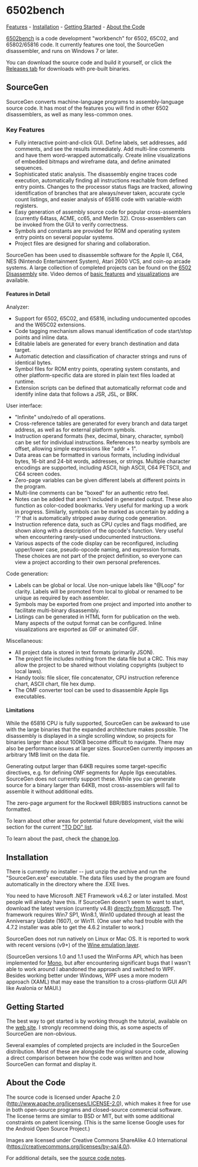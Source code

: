 # 6502bench # 

[Features](#key-features) - [Installation](#installation) - [Getting Started](#getting-started) - [About the Code](#about-the-code)

[6502bench](https://6502bench.com/) is a code development "workbench"
for 6502, 65C02, and 65802/65816 code.  It currently features one tool,
the SourceGen disassembler, and runs on Windows 7 or later.

You can download the source code and build it yourself, or click the
[Releases tab](https://github.com/fadden/6502bench/releases) for
downloads with pre-built binaries.


## SourceGen ##

SourceGen converts machine-language programs to assembly-language source
code.  It has most of the features you will find in other 6502 disassemblers,
as well as many less-common ones.

### Key Features ###

- Fully interactive point-and-click GUI.  Define labels, set addresses,
  add comments, and see the results immediately.  Add multi-line comments
  and have them word-wrapped automatically.  Create inline visualizations
  of embedded bitmaps and wireframe data, and define animated sequences.
- Sophisticated static analysis.  The disassembly engine traces code
  execution, automatically finding all instructions reachable from defined
  entry points. Changes to the processor status flags are tracked,
  allowing identification of branches that are always/never taken,
  accurate cycle count listings, and easier analysis of 65816 code with
  variable-width registers.
- Easy generation of assembly source code for popular cross-assemblers
  (currently 64tass, ACME, cc65, and Merlin 32). Cross-assemblers can be
  invoked from the GUI to verify correctness.
- Symbols and constants are provided for ROM and operating system entry
  points on several popular systems.
- Project files are designed for sharing and collaboration.

SourceGen has been used to disassemble software for the Apple II, C64,
NES (Nintendo Entertainment System), Atari 2600 VCS, and coin-op
arcade systems.  A large collection of completed projects can be found
on the [6502 Disassembly](https://6502disassembly.com) site.
Video demos of [basic features](https://youtu.be/dalISyBPQq8)
and [visualizations](https://youtu.be/lSvEr5nCHbY) are available.

#### Features in Detail ####

Analyzer:
- Support for 6502, 65C02, and 65816, including undocumented opcodes
  and the W65C02 extensions.
- Code tagging mechanism allows manual identification of code start/stop
  points and inline data.
- Editable labels are generated for every branch destination and data target.
- Automatic detection and classification of character strings and runs of
  identical bytes.
- Symbol files for ROM entry points, operating system constants, and other
  platform-specific data are stored in plain text files loaded at runtime.
- Extension scripts can be defined that automatically reformat code and
  identify inline data that follows a JSR, JSL, or BRK.

User interface:
- "Infinite" undo/redo of all operations.
- Cross-reference tables are generated for every branch and data target
  address, as well as for external platform symbols.
- Instruction operand formats (hex, decimal, binary, character, symbol) can
  be set for individual instructions. References to nearby symbols are
  offset, allowing simple expressions like "addr + 1".
- Data areas can be formatted in various formats, including individual
  bytes, 16-bit and 24-bit words, addresses, or strings.  Multiple
  character encodings are supported, including ASCII, high ASCII,
  C64 PETSCII, and C64 screen codes.
- Zero-page variables can be given different labels at different points
  in the program.
- Multi-line comments can be "boxed" for an authentic retro feel.
- Notes can be added that aren't included in generated output. These also
  function as color-coded bookmarks. Very useful for marking up a work in
  progress.  Similarly, symbols can be marked as uncertain by adding a
  '?' that is automatically stripped away during code generation.
- Instruction reference data, such as CPU cycles and flags modified,
  are shown along with a description of the opcode's function.  Very
  useful when encountering rarely-used undocumented instructions.
- Various aspects of the code display can be reconfigured, including
  upper/lower case, pseudo-opcode naming, and expression formats. These
  choices are not part of the project definition, so everyone can view a
  project according to their own personal preferences.

Code generation:
- Labels can be global or local.  Use non-unique labels like "@Loop"
  for clarity.  Labels will be promoted from local to global or renamed
  to be unique as required by each assembler.
- Symbols may be exported from one project and imported into another to
  facilitate multi-binary disassembly.
- Listings can be generated in HTML form for publication on the web.
  Many aspects of the output format can be configured.  Inline
  visualizations are exported as GIF or animated GIF.

Miscellaneous:
- All project data is stored in text formats (primarily JSON).
- The project file includes nothing from the data file but a CRC. This may
  allow the project to be shared without violating copyrights (subject to
  local laws).
- Handy tools: file slicer, file concatenator, CPU instruction reference
  chart, ASCII chart, file hex dump.
- The OMF converter tool can be used to disassemble Apple IIgs executables.

#### Limitations ####

While the 65816 CPU is fully supported, SourceGen can be awkward to use
with the large binaries that the expanded architecture makes possible.  The
disassembly is displayed in a single scrolling window, so projects for
binaries larger than about 100KB become difficult to navigate.  There may
also be performance issues at larger sizes.  SourceGen currently imposes an
arbitrary 1MB limit on the data file.

Generating output larger than 64KB requires some target-specific
directives, e.g. for defining OMF segments for Apple IIgs executables.
SourceGen does not currently support these.  While you can generate source
for a binary larger than 64KB, most cross-assemblers will fail to assemble
it without additional edits.

The zero-page argument for the Rockwell BBR/BBS instructions cannot be
formatted.

To learn about other areas for potential future development, visit the
wiki section for the current
["TO DO" list](https://github.com/fadden/6502bench/wiki/TO-DO-List).

To learn about the past, check the
[change log](https://github.com/fadden/6502bench/wiki/Change-Log).


## Installation ##

There is currently no installer -- just unzip the archive and run the
"SourceGen.exe" executable.  The data files used by the program are found
automatically in the directory where the .EXE lives.

You need to have Microsoft .NET Framework v4.6.2 or later installed.  Most
people will already have this.  If SourceGen doesn't seem to want to start,
download the latest version (currently v4.8)
[directly from Microsoft](https://dotnet.microsoft.com/download/dotnet-framework/net48).
The framework requires Win7 SP1, Win8.1, Win10 updated through at least the
Anniversary Update (1607), or Win11.  (One user who had trouble with the
4.7.2 installer was able to get the 4.6.2 installer to work.)

SourceGen does not run natively on Linux or Mac OS.  It is reported
to work with recent versions (v9+) of the [Wine emulation layer](https://winehq.org/).

(SourceGen versions 1.0 and 1.1 used the WinForms API, which has been
implemented for [Mono](https://www.mono-project.com/), but after
encountering significant bugs that I wasn't able to work around I
abandoned the approach and switched to WPF.  Besides working better
under Windows, WPF uses a more modern approach (XAML) that may ease
the transition to a cross-platform GUI API like Avalonia or MAUI.)


## Getting Started ##

The best way to get started is by working through the tutorial, available
on the [web site](https://6502bench.com/sgtutorial/).  I strongly recommend
doing this, as some aspects of SourceGen are non-obvious.

Several examples of completed projects are included in the SourceGen
distribution.  Most of these are alongside the original source code,
allowing a direct comparison between how the code was written and how
SourceGen can format and display it.


## About the Code ##

The source code is licensed under Apache 2.0
(http://www.apache.org/licenses/LICENSE-2.0), which makes it free for use in
both open-source programs and closed-source commercial software.  The license
terms are similar to BSD or MIT, but with some additional constraints on
patent licensing.  (This is the same license Google uses for the Android
Open Source Project.)

Images are licensed under Creative Commons ShareAlike 4.0 International
(https://creativecommons.org/licenses/by-sa/4.0/).

For additional details, see the [source code notes](SourceNotes.md).
